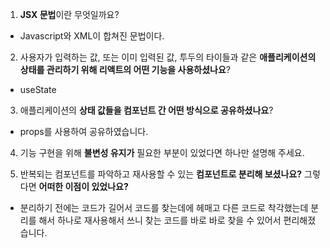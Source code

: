 1. **JSX 문법**이란 무엇일까요?

- Javascript와 XML이 합쳐진 문법이다.

2. 사용자가 입력하는 값, 또는 이미 입력된 값, 투두의 타이들과 같은 **애플리케이션의 상태를 관리하기 위해 리액트의 어떤 기능을 사용하셨나요**?

- useState

3. 애플리케이션의 **상태 값들을 컴포넌트 간 어떤 방식으로 공유하셨나요**?

- props를 사용하여 공유하였습니다.

4. 기능 구현을 위해 **불변성 유지가** 필요한 부분이 있었다면 하나만 설명해 주세요.

5. 반복되는 컴포넌트를 파악하고 재사용할 수 있는 **컴포넌트로 분리해 보셨나요?** 그렇다면 **어떠한 이점이 있었나요?**

- 분리하기 전에는 코드가 길어서 코드를 찾는데에 헤매고 다른 코드로 착각했는데 분리를 해서 하나로 재사용해서 쓰니 찾는 코드를 바로 바로 찾을 수 있어서 편리해졌습니다.

